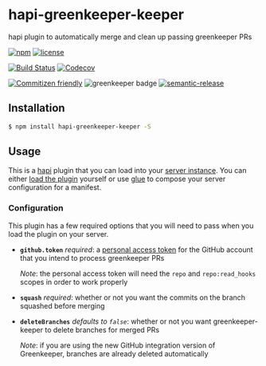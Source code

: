# hapi-greenkeeper-keeper

hapi plugin to automatically merge and clean up passing greenkeeper PRs

[![npm](https://img.shields.io/npm/v/hapi-greenkeeper-keeper.svg?maxAge=2592000)](https://www.npmjs.com/package/hapi-greenkeeper-keeper)
[![license](https://img.shields.io/github/license/greenkeeper-keeper/hapi-greenkeeper-keeper.svg)](LICENSE)

[![Build Status](https://img.shields.io/travis/greenkeeper-keeper/hapi-greenkeeper-keeper.svg?style=flat&branch=master)](https://travis-ci.org/greenkeeper-keeper/hapi-greenkeeper-keeper)
[![Codecov](https://img.shields.io/codecov/c/github/greenkeeper-keeper/hapi-greenkeeper-keeper.svg)](https://codecov.io/github/greenkeeper-keeper/hapi-greenkeeper-keeper)

[![Commitizen friendly](https://img.shields.io/badge/commitizen-friendly-brightgreen.svg)](http://commitizen.github.io/cz-cli/)
![greenkeeper badge](https://badges.greenkeeper.io/greenkeeper-keeper/hapi-greenkeeper-keeper.svg)
[![semantic-release](https://img.shields.io/badge/%20%20%F0%9F%93%A6%F0%9F%9A%80-semantic--release-e10079.svg)](https://github.com/semantic-release/semantic-release)

## Installation

```bash
$ npm install hapi-greenkeeper-keeper -S
```

## Usage

This is a [hapi](https://hapijs.com/) plugin that you can load into your
[server instance](https://github.com/greenkeeper-keeper/meta#setting-up-your-own-instance).
You can either [load the plugin](https://hapijs.com/tutorials/plugins#loading-a-plugin)
yourself or use [glue](https://github.com/hapijs/glue) to compose your server
configuration for a manifest.

### Configuration

This plugin has a few required options that you will need to pass when you load
the plugin on your server.

* __`github.token`__ _required_: a [personal access token](https://help.github.com/articles/creating-an-access-token-for-command-line-use/)
  for the GitHub account that you intend to process greenkeeper PRs

  _Note_: the personal access token will need the `repo` and `repo:read_hooks`
  scopes in order to work properly
* __`squash`__ _required_: whether or not you want the commits on the branch
  squashed before merging
* __`deleteBranches`__ _defaults to `false`_: whether or not you want
  greenkeeper-keeper to delete branches for merged PRs

  _Note_: if you are using the new GitHub integration version of Greenkeeper,
  branches are already deleted automatically
